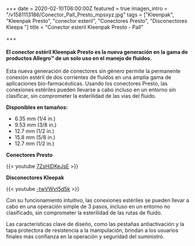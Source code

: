 +++
date = 2020-02-10T06:00:00Z
featured = true
imagen_intro = "/v1581113186/Conector_Pall_Presto_mpsxyz.jpg"
tags = ["Kleenpak", "Kleenpak Presto", "conector esteril", "Conectores Presto", "Disconectores Kleepa "]
title = "Conector esteril Kleenpak Presto - Pall"

+++
#### **El conector estéril Kleenpak Presto es la nueva generación en la gama de productos Allegro™ de un solo uso en el manejo de fluidos.**

Esta nueva generación de conectores sin género permite la permanente conexión estéril de dos corrientes de fluidos en una amplia gama de aplicaciones bio-farmacéuticas. Usando los conectores Presto, las conexiones estériles pueden llevarse a cabo incluso en un entorno sin clasificar, sin comprometer la esterilidad de las vías del fluido.

**Disponibles en tamaños:**

* 6.35 mm (1/4 in.)
* 9.53 mm (3/8 in.)
* 12.7 mm (1/2 in.)
* 15.8 mm (5/8 in.)
* 12.7 mm (1/2 in.)

**Conectores Presto**

{{< youtube [7ZsHiDKeJsE](https://www.youtube.com/watch?v=7ZsHiDKeJsE "https://www.youtube.com/watch?v=7ZsHiDKeJsE") >}}

**Disconectores Kleepak**

{{< youtube [-twVWvt5d5k]() >}}

Con su funcionamiento intuitivo, las conexiones estériles se pueden llevar a cabo en una operación simple de 3 pasos, incluso en un entorno no clasificado, sin comprometer la esterilidad de las rutas de fluido.

Las características clave de diseño, como las pestañas antiactivación y la tapa protectora de resistencia a la manipulación, brindan a los usuarios finales más confianza en la operación y seguridad del suministro.